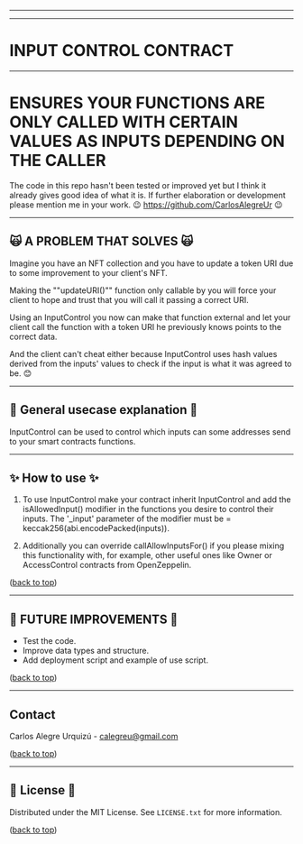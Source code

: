 <hr/>
<hr/>

<a name="readme-top"></a>

# INPUT CONTROL CONTRACT

<hr/>

# ENSURES YOUR FUNCTIONS ARE ONLY CALLED WITH CERTAIN VALUES AS INPUTS DEPENDING ON THE CALLER
The code in this repo hasn't been tested or improved yet but I think it already gives good idea of what it is. If further elaboration or development please mention me in your work.
😉 https://github.com/CarlosAlegreUr 😉

<hr/>

## 🙀 A PROBLEM THAT SOLVES 🙀

Imagine you have an NFT collection and you have to update a token URI due to some improvement to your
client's NFT.

Making the ""updateURI()"" function only callable by you will force your client to hope and trust that you will call it passing a correct URI.

Using an InputControl you now can make that function
external and let your client call the function with a 
token URI he previously knows points to the correct
data.

And the client can't cheat either because InputControl
uses hash values derived from the inputs' values to check
if the input is what it was agreed to be.
😊

<hr/>

## 🤖 General usecase explanation 🤖

InputControl can be used to control which inputs can some addresses send to your smart contracts functions.

<hr/>

## ✨ How to use ✨

1. To use InputControl make your contract inherit InputControl and add the isAllowedInput()
   modifier in the functions you desire to control their inputs. The '\_input' parameter of the
   modifier must be = keccak256(abi.encodePacked(inputs)).

2. Additionally you can override callAllowInputsFor() if you please mixing this functionality with,
   for example, other useful ones like Owner or AccessControl contracts from OpenZeppelin.

([back to top](#🙀-the-problem-🙀))

<hr/>

## 🎉 FUTURE IMPROVEMENTS 🎉

* Test the code. 
* Improve data types and structure.
* Add deployment script and example of use script.

([back to top](#🙀-the-problem-🙀))

<hr/>

<a name="realcase"></a>

## Contact

Carlos Alegre Urquizú - calegreu@gmail.com

([back to top](#🙀-the-problem-🙀))

<hr/>

## 📜 License 📜

Distributed under the MIT License. See `LICENSE.txt` for more information.

([back to top](#🙀-the-problem-🙀))
